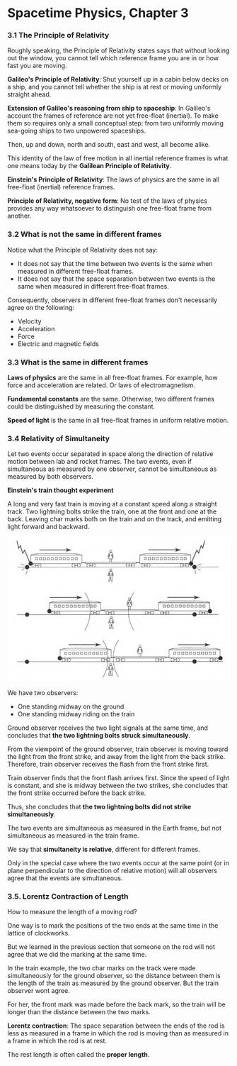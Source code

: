 # Spacetime Physics, Chapter 3

### 3.1 The Principle of Relativity

Roughly speaking, the Principle of Relativity states says that without looking out
the window, you cannot tell which reference frame you are in or how fast you are moving.

**Galileo's Principle of Relativity**: Shut yourself up in a cabin below decks on a
ship, and you cannot tell whether the ship is at rest or moving uniformly straight
ahead.

**Extension of Galileo's reasoning from ship to spaceship**: In Galileo's account
the frames of reference are not yet free-float (inertial). To make them so requires
only a small conceptual step: from two uniformly moving sea-going ships to two
unpowered spaceships.

Then, up and down, north and south, east and west, all become alike.

This identity of the law of free motion in all inertial reference frames is what
one means today by the **Galilean Principle of Relativity**.

**Einstein's Principle of Relativity**: The laws of physics are the same in all
free-float (inertial) reference frames.

**Principle of Relativity, negative form**: No test of the laws of physics provides
any way whatsoever to distinguish one free-float frame from another.

### 3.2 What is not the same in different frames

Notice what the Principle of Relativity does not say:
- It does not say that the time between two events is the same when measured in different
  free-float frames.
- It does not say that the space separation between two events is the same when measured
  in different free-float frames.

Consequently, observers in different free-float frames don't necessarily agree on the
following:

- Velocity
- Acceleration
- Force
- Electric and magnetic fields

### 3.3 What is the same in different frames

**Laws of physics** are the same in all free-float frames. For example, how force
and acceleration are related. Or laws of electromagnetism.

**Fundamental constants** are the same. Otherwise, two different frames could be
distinguished by measuring the constant.

**Speed of light** is the same in all free-float frames in uniform relative motion.

### 3.4 Relativity of Simultaneity

Let two events occur separated in space along the direction of relative motion between
lab and rocket frames. The two events, even if simultaneous as measured by one observer,
cannot be simultaneous as measured by both observers.

**Einstein's train thought experiment**

A long and very fast train is moving at a constant speed along a straight track. Two
lightning bolts strike the train, one at the front and one at the back. Leaving char
marks both on the train and on the track, and emitting light forward and backward.

  ![Einstein's train thought experiment](fig3.1.jpg)

We have two observers:
- One standing midway on the ground
- One standing midway riding on the train

Ground observer receives the two light signals at the same time, and concludes that
**the two lightning bolts struck simultaneously**.

From the viewpoint of the ground observer, train observer is moving toward the light
from the front strike, and away from the light from the back strike. Therefore, train
observer receives the flash from the front strike first.

Train observer finds that the front flash arrives first. Since the speed of light is
constant, and she is midway between the two strikes, she concludes that the front strike
occurred before the back strike.

Thus, she concludes that **the two lightning bolts did not strike simultaneously**.

The two events are simultaneous as measured in the Earth frame, but not simultaneous
as measured in the train frame.

We say that **simultaneity is relative**, different for different frames.

Only in the special case where the two events occur at the same point (or in plane
perpendicular to the direction of relative motion) will all observers agree that the
events are simultaneous.

### 3.5. Lorentz Contraction of Length

How to measure the length of a moving rod?

One way is to mark the positions of the two ends at the same time in the lattice of
clockworks.

But we learned in the previous section that someone on the rod will not agree that
we did the marking at the same time.

In the train example, the two char marks on the track were made simultaneously for
the ground observer, so the distance between them is the length of the train as
measured by the ground observer. But the train observer wont agree.

For her, the front mark was made before the back mark, so the train will be longer
than the distance between the two marks.

**Lorentz contraction**: The space separation between the ends of the rod is less
as measured in a frame in which the rod is moving than as measured in a frame in
which the rod is at rest.

The rest length is often called the **proper length**.

